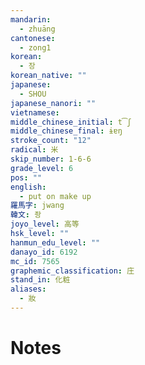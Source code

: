 ```yaml
---
mandarin:
  - zhuāng
cantonese:
  - zong1
korean:
  - 장
korean_native: ""
japanese:
  - SHOU
japanese_nanori: ""
vietnamese:
middle_chinese_initial: t͡ʃ
middle_chinese_final: ɨɐŋ
stroke_count: "12"
radical: 米
skip_number: 1-6-6
grade_level: 6
pos: ""
english:
  - put on make up
羅馬字: jwang
韓文: 좡
joyo_level: 高等
hsk_level: ""
hanmun_edu_level: ""
danayo_id: 6192
mc_id: 7565
graphemic_classification: 庄
stand_in: 化粧
aliases:
  - 妝
---
```


# Notes
